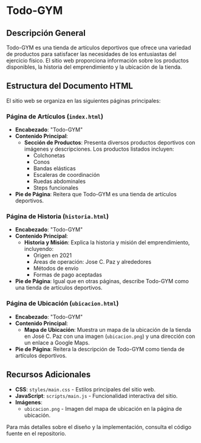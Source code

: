 # Todo-GYM

## Descripción General

Todo-GYM es una tienda de artículos deportivos que ofrece una variedad de productos para satisfacer las necesidades de los entusiastas del ejercicio físico. El sitio web proporciona información sobre los productos disponibles, la historia del emprendimiento y la ubicación de la tienda.

## Estructura del Documento HTML

El sitio web se organiza en las siguientes páginas principales:

### Página de Artículos (`index.html`)

- **Encabezado**: "Todo-GYM"
- **Contenido Principal**:
  - **Sección de Productos**: Presenta diversos productos deportivos con imágenes y descripciones. Los productos listados incluyen:
    - Colchonetas
    - Conos
    - Bandas elásticas
    - Escaleras de coordinación
    - Ruedas abdominales
    - Steps funcionales
- **Pie de Página**: Reitera que Todo-GYM es una tienda de artículos deportivos.

### Página de Historia (`historia.html`)

- **Encabezado**: "Todo-GYM"
- **Contenido Principal**:
  - **Historia y Misión**: Explica la historia y misión del emprendimiento, incluyendo:
    - Origen en 2021
    - Áreas de operación: Jose C. Paz y alrededores
    - Métodos de envío
    - Formas de pago aceptadas
- **Pie de Página**: Igual que en otras páginas, describe Todo-GYM como una tienda de artículos deportivos.

### Página de Ubicación (`ubicacion.html`)

- **Encabezado**: "Todo-GYM"
- **Contenido Principal**:
  - **Mapa de Ubicación**: Muestra un mapa de la ubicación de la tienda en José C. Paz con una imagen (`ubicacion.png`) y una dirección con un enlace a Google Maps.
- **Pie de Página**: Reitera la descripción de Todo-GYM como tienda de artículos deportivos.

## Recursos Adicionales

- **CSS**: `styles/main.css` - Estilos principales del sitio web.
- **JavaScript**: `scripts/main.js` - Funcionalidad interactiva del sitio.
- **Imágenes**:
  - `ubicacion.png` - Imagen del mapa de ubicación en la página de ubicación.

Para más detalles sobre el diseño y la implementación, consulta el código fuente en el repositorio.
